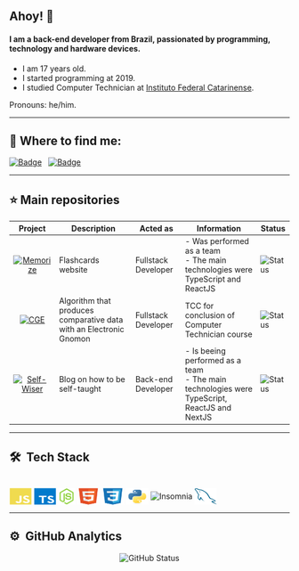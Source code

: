 ## Ahoy! 👋

#### I am a back-end developer from Brazil, passionated by programming, technology and hardware devices.
    
- I am 17 years old.    
- I started programming at 2019.    
- I studied Computer Technician at <a href="http://sombrio.ifc.edu.br/" title="Institutional Website">Instituto Federal Catarinense</a>.
  
Pronouns: he/him.
</h4>

---

## 🔎 Where to find me:

[![Badge](https://img.shields.io/badge/Pedro%20Duarte-blue?style=flat-square&logo=Linkedin&logoColor=white)](https://www.linkedin.com/in/pedro-duarte-5b5356214/) &nbsp;
[![Badge](https://img.shields.io/badge/-pe.of.duarte@gmail.com-c14438?style=flat-square&logo=Gmail&logoColor=white&link=mailto:pe.of.duarte@gmail.com)](mailto:pe.of.duarte@gmail.com)

---

## ⭐ Main repositories

| Project | Description | Acted as | Information | Status |
| ------- | --------- | ------ | -------- | ------ |
| <div align="center"> [![Memorize](https://img.shields.io/badge/Memorize-purple?style=for-the-badge&link=https://github.com/Studio-024/memorize)](https://github.com/Studio-024/memorize) </div> | Flashcards website | Fullstack Developer | - Was performed as a team <br> - The main technologies were TypeScript and ReactJS | ![Status](https://img.shields.io/badge/Concluded-green?style=for-the-badge)
| <div align="center"> [![CGE](https://img.shields.io/badge/CGE-orange?style=for-the-badge&link=https://github.com/AlexandreXYZ/CGE)](https://github.com/AlexandreXYZ/CGE) </div> | Algorithm that produces comparative data with an Electronic Gnomon | Fullstack Developer | TCC for conclusion of Computer Technician course | ![Status](https://img.shields.io/badge/Concluded-green?style=for-the-badge) |
| <div align="center"> [![Self-Wiser](https://img.shields.io/badge/Self%20Wiser-340763?style=for-the-badge&link=https://github.com/Studio-024/self-wiser)](https://github.com/Studio-024/self-wiser) </div> | Blog on how to be self-taught | Back-end Developer | - Is beeing performed as a team <br> - The main technologies were TypeScript, ReactJS and NextJS | ![Status](https://img.shields.io/badge/Under%20construction-blue?style=for-the-badge)

---

## 🛠 &nbsp;Tech Stack

<div style="display: inline_block"><br>
	<img align="center" alt="JavaScript" title="JavaScript" height="30" width="40" src="https://raw.githubusercontent.com/devicons/devicon/master/icons/javascript/javascript-plain.svg" />
	<img align="center" alt="TypeScript" title="TypeScript" height="30" width="40" src="https://raw.githubusercontent.com/devicons/devicon/master/icons/typescript/typescript-plain.svg" />
	<img align="center" alt="NodeJS" title="NodeJS" height="30" src="https://raw.githubusercontent.com/devicons/devicon/master/icons/nodejs/nodejs-original.svg" />
	<img align="center" alt="HTML" title="HTML" height="30" width="40" src="https://raw.githubusercontent.com/devicons/devicon/master/icons/html5/html5-original.svg" />
	<img align="center" alt="CSS" title="CSS" height="30" width="40" src="https://raw.githubusercontent.com/devicons/devicon/master/icons/css3/css3-original.svg" />
	<img align="center" alt="Python" title="Python" height="30" width="40" src="https://raw.githubusercontent.com/devicons/devicon/master/icons/python/python-original.svg" />
	<img align="center" alt="Insomnia" title="Insomnia" height="30" src="https://dashboard.snapcraft.io/site_media/appmedia/2018/04/twitter-card-icon.png" />
	<img align="center" alt="MySQL" title="MySQL" height="30" width="40" src="https://raw.githubusercontent.com/devicons/devicon/master/icons/mysql/mysql-original.svg" />
</div>

---

## ⚙️ &nbsp;GitHub Analytics

<div align="center">

![GitHub Status](https://github-readme-stats.vercel.app/api?username=k1vz&show_icons=true&theme=radical&include_all_commits=true)
